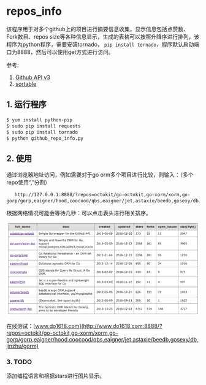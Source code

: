 # repos_info

该程序用于对多个github上的项目进行摘要信息收集，显示信息包括点赞数、Fork数目、repos size等各种信息显示，生成的表格可以按照升降序进行排列，该程序为python程序，需要安装tornado， `pip install tornado`，程序默认启动端口为8888，然后可以使用get方式进行访问。

参考:
 
1. [Github API v3](https://developer.github.com/v3/)
2. [sortable](http://www.kryogenix.org/code/browser/sorttable/)

## 1. 运行程序

 	$ yum install python-pip
 	$ sudo pip install requests
	$ sudo pip install tornado
	$ python github_repo_info.py
	

## 2. 使用
通过浏览器地址访问，例如需要对于go orm多个项目进行比较，则输入：（多个repo使用“,”分割）

	   http://127.0.0.1:8888/?repos=octokit/go-octokit,go-xorm/xorm,go-gorp/gorp,eaigner/hood,coocood/qbs,eaigner/jet,astaxie/beedb,gosexy/db,jinzhu/gorm
	   
	   
根据网络情况可能会等待几秒：可以点击表头进行相关排序。

![image](go_orm_v2.png)

在线测试：[www.do1618.com](http://www.do1618.com:8888/?repos=octokit/go-octokit,go-xorm/xorm,go-gorp/gorp,eaigner/hood,coocood/qbs,eaigner/jet,astaxie/beedb,gosexy/db,jinzhu/gorm)


### 3. TODO
添加编程语言和根据stars进行图片显示。
	   
	   
	   
	   
